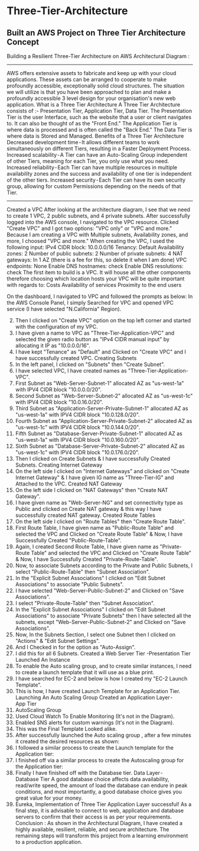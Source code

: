 # Three-Tier-Architecture
Built an AWS Project on Three Tier Architecture Concept
---

Building a Resilient Three-Tier Architecture on AWS
Architectural Diagram :

---

AWS offers extensive assets to fabricate and keep up with your cloud applications. These assets can be arranged to cooperate to make profoundly accessible, exceptionally solid cloud structures. The situation we will utilize is that you have been approached to plan and make a profoundly accessible 3 level design for your organisation's new web application.
What is a Three Tier Architecture
A Three Tier Architecture consists of :-
Presentation Tier, Application Tier, Data Tier.
The Presentation Tier is the user Interface, such as the website that a user or client navigates to. It can also be thought of as the "Front End."
The Application Tier is where data is processed and is often called the "Back End."
The Data Tier is where data is Stored and Managed.
Benefits of a Three Tier Architecture
Decreased development time - It allows different teams to work simultaneously on different Tiers, resulting in a Faster Deployment Process.
Increased scalability - A Tier can have an Auto-Scaling Group independent of other Tiers, meaning for each Tier, you only use what you need.
Increased reliability - Each Tier can have multiple resources in multiple availability zones and the success and availability of one tier is independent of the other tiers.
Increased security - Each Tier can have its own security group, allowing for custom Permissions depending on the needs of that Tier.

---

Created a VPC
After looking at the architecture diagram, I see that we need to create 1 VPC, 2 public subnets, and 4 private subnets. After successfully logged into the AWS console, I navigated to the VPC resource. Clicked "Create VPC" and I got two options: "VPC only" or "VPC and more."
Because I am creating a VPC with Multiple subnets, Availability zones, and more, I choosed "VPC and more."
When creating the VPC, I used the following input:
IPv4 CIDR block: 10.0.0.0/16
Tenancy: Default
Availability zones: 2
Number of public subnets: 2
Number of private subnets: 4
NAT gateways: In 1 AZ
(there is a fee for this, so delete it when I am done)
VPC endpoints: None
Enable DNS hostnames: check
Enable DNS resolutions: check
The first item to build is a VPC. It will house all the other components therefore choosing which location hosts your VPC will be quite important with regards to:
Costs
Availability of services
Proximity to the end users

On the dashboard, I navigated to VPC and followed the prompts as below:
In the AWS Console Panel, I simply Searched for VPC and opened VPC service (I have selected "N.California" Region).

2. Then I clicked on "Create VPC" option on the top left corner and started with the configuration of my VPC.
3. I have given a name to VPC as "Three-Tier-Application-VPC" and selected the given radio button as "IPv4 CIDR manual input" by allocating it IP as "10.0.0.0/16".
4. I have kept "Tenance" as "Default" and Clicked on "Create VPC" and I have successfully created VPC.
Creating Subnets
5. In the left panel, I clicked on "Subnets" then "Create Subnet".
6. I have selected VPC, I have created names as "Three-Tier-Application-VPC".
7. First Subnet as "Web-Server-Subnet-1" allocated AZ as "us-west-1a" with IPV4 CIDR block "10.0.0.0/20".
8. Second Subnet as "Web-Server-Subnet-2" allocated AZ as "us-west-1c" with IPV4 CIDR block "10.0.16.0/20".
9. Third Subnet as "Application-Server-Private-Subnet-1" allocated AZ as "us-west-1a" with IPV4 CIDR block "10.0.128.0/20".
10. Fourth Subnet as "Application-Server-Private-Subnet-2" allocated AZ as "us-west-1c" with IPV4 CIDR block "10.0.144.0/20".
11. Fifth Subnet as "Database-Server-Private-Subnet-1" allocated AZ as "us-west-1a" with IPV4 CIDR block "10.0.160.0/20".
12. Sixth Subnet as "Database-Server-Private-Subnet-2" allocated AZ as "us-west-1c" with IPV4 CIDR block "10.0.176.0/20".
13. Then I clicked on Create Subnets & I have successfully Created Subnets.
Creating Internet Gateway
14. On the left side I clicked on "Internet Gateways" and clicked on "Create Internet Gateway" & I have given IG name as "Three-Tier-IG" and Attached to the VPC.
Created NAT Gateway
15. On the left side I clicked on "NAT Gateways" then "Create NAT Gateway".
16. I have given name as "Web-Server-NG" and set connectivity type as Public and clicked on Create NAT gateway & this way I have successfully created NAT gateway.
Created Route Tables
17. On the left side I clicked on "Route Tables" then "Create Route Table".
18. First Route Table, I have given name as "Public-Route Table" and selected the VPC and Clicked on "Create Route Table" & Now, I have Successfully Created "Public-Route-Table".
19. Again, I created Second Route Table, I have given name as "Private-Route Table" and selected the VPC and Clicked on "Create Route Table" & Now, I have Successfully Created "Private-Route-Table".
20. Now, to associate Subnets according to the Private and Public Subnets, I select "Public-Route-Table" then "Subnet Association".
21. In the "Explicit Subnet Associations" I clicked on "Edit Subnet Associations" to associate "Public Subnets".
22. I have selected "Web-Server-Public-Subnet-2" and Clicked on "Save Associations".
23. I select "Private-Route-Table" then "Subnet Association".
24. In the "Explicit Subnet Associations" I clicked on "Edit Subnet Associations" to associate "Private Subnets" then I have selected all the subnets, except "Web-Server-Public-Subnet-2" and Clicked on "Save Associations".
25. Now, In the Subnets Section, I select one Subnet then I clicked on "Actions" & "Edit Subnet Settings".
26. And I Checked in for the option as "Auto-Assign".
27. I did this for all 6 Subnets.
Created a Web Server Tier -Presentation Tier
Launched An Instance
28. To enable the Auto scaling group, and to create similar instances, I need to create a launch template that it will use as a blue print.
29. I have searched for EC-2 and below is how I created my "EC-2 Launch Template".
30. This is how, I have created Launch Template for an Application Tier.
Launching An Auto Scaling Group
Created an Application Layer - App Tier
31. AutoScaling Group
32. Used Cloud Watch To Enable Monitoring (It's not in the Diagram).
33. Enabled SNS alerts for custom warnings (It's not in the Diagram).
34. This was the Final Template Looked alike.
35. After successfully launched the Auto scaling group , after a few minutes it created the desired resources as shown:
36. I followed a similar process to create the Launch template for the Application tier:
37. I finished off via a similar process to create the Autoscaling group for the Application tier:
38. Finally I have finished off with the Database tier.
Data Layer - Database Tier
A good database choice affects data availability, read/write speed, the amount of load the database can endure in peak conditions, and most importantly, a good database choice gives you great value for your money.
39. Eureka, Implementation of Three Tier Application Layer successful!
As a final step, it is advisable to connect to web, application and database servers to confirm that their access is as per your requirements.
Conclusion :
As shown in the Architectural Diagram, I have created a highly available, resilient, reliable, and secure architecture. The remaining steps will transform this project from a learning environment to a production application.
